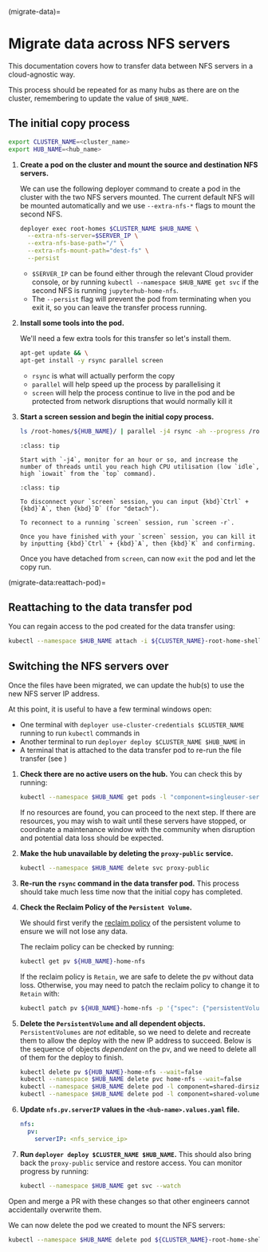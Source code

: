 (migrate-data)=
# Migrate data across NFS servers

This documentation covers how to transfer data between NFS servers in a cloud-agnostic way.

This process should be repeated for as many hubs as there are on the cluster, remembering to update the value of `$HUB_NAME`.

## The initial copy process

```bash
export CLUSTER_NAME=<cluster_name>
export HUB_NAME=<hub_name>
```

1. **Create a pod on the cluster and mount the source and destination NFS servers.**

   We can use the following deployer command to create a pod in the cluster with the two NFS servers mounted.
   The current default NFS will be mounted automatically and we use `--extra-nfs-*` flags to mount the second NFS.

   ```bash
   deployer exec root-homes $CLUSTER_NAME $HUB_NAME \
     --extra-nfs-server=$SERVER_IP \
     --extra-nfs-base-path="/" \
     --extra-nfs-mount-path="dest-fs" \
     --persist
   ```

   - `$SERVER_IP` can be found either through the relevant Cloud provider console, or by running `kubectl --namespace $HUB_NAME get svc` if the second NFS is running `jupyterhub-home-nfs`.
   - The `--persist` flag will prevent the pod from terminating when you exit it, so you can leave the transfer process running.

1. **Install some tools into the pod.**

   We'll need a few extra tools for this transfer so let's install them.

   ```bash
   apt-get update && \
   apt-get install -y rsync parallel screen
   ```

   - `rsync` is what will actually perform the copy
   - `parallel` will help speed up the process by parallelising it
   - `screen` will help the process continue to live in the pod and be protected from network disruptions that would normally kill it

1. **Start a screen session and begin the initial copy process.**

   ```bash
   ls /root-homes/${HUB_NAME}/ | parallel -j4 rsync -ah --progress /root-homes/${HUB_NAME}/{}/ /dest-fs/${HUB_NAME}/{}/
   ```

   ```{admonition} Monitoring tips
   :class: tip

   Start with `-j4`, monitor for an hour or so, and increase the number of threads until you reach high CPU utilisation (low `idle`, high `iowait` from the `top` command).
   ```

   ```{admonition} screen tips
   :class: tip

   To disconnect your `screen` session, you can input {kbd}`Ctrl` + {kbd}`A`, then {kbd}`D` (for "detach").

   To reconnect to a running `screen` session, run `screen -r`.

   Once you have finished with your `screen` session, you can kill it by inputting {kbd}`Ctrl` + {kbd}`A`, then {kbd}`K` and confirming.
   ```

   Once you have detached from `screen`, can now `exit` the pod and let the copy run.

(migrate-data:reattach-pod)=
## Reattaching to the data transfer pod

You can regain access to the pod created for the data transfer using:

```bash
kubectl --namespace $HUB_NAME attach -i ${CLUSTER_NAME}-root-home-shell
```

## Switching the NFS servers over

Once the files have been migrated, we can update the hub(s) to use the new NFS server IP address.

At this point, it is useful to have a few terminal windows open:

- One terminal with `deployer use-cluster-credentials $CLUSTER_NAME` running to run `kubectl` commands in
- Another terminal to run `deployer deploy $CLUSTER_NAME $HUB_NAME` in
- A terminal that is attached to the data transfer pod to re-run the file transfer (see [](migrate-data:reattach-pod))

1. **Check there are no active users on the hub.**
   You can check this by running:

   ```bash
   kubectl --namespace $HUB_NAME get pods -l "component=singleuser-server"
   ```

   If no resources are found, you can proceed to the next step.
   If there are resources, you may wish to wait until these servers have stopped, or coordinate a maintenance window with the community when disruption and potential data loss should be expected.

1. **Make the hub unavailable by deleting the `proxy-public` service.**

   ```bash
   kubectl --namespace $HUB_NAME delete svc proxy-public
   ```

1. **Re-run the `rsync` command in the data transfer pod.**
   This process should take much less time now that the initial copy has completed.

1. **Check the Reclaim Policy of the `Persistent Volume`.**

   We should first verify the [reclaim policy](https://kubernetes.io/docs/concepts/storage/persistent-volumes/#reclaiming) of the persistent volume to ensure we will not lose any data.

   The reclaim policy can be checked by running:

   ```bash
   kubectl get pv ${HUB_NAME}-home-nfs
   ```

   If the reclaim policy is `Retain`, we are safe to delete the pv without data loss.
   Otherwise, you may need to patch the reclaim policy to change it to `Retain` with:

   ```bash
   kubectl patch pv ${HUB_NAME}-home-nfs -p '{"spec": {"persistentVolumeReclaimPolicy": "Retain"}}'
   ```

1. **Delete the `PersistentVolume` and all dependent objects.**
   `PersistentVolumes` are _not_ editable, so we need to delete and recreate them to allow the deploy with the new IP address to succeed.
   Below is the sequence of objects _dependent_ on the pv, and we need to delete all of them for the deploy to finish.

   ```bash
   kubectl delete pv ${HUB_NAME}-home-nfs --wait=false
   kubectl --namespace $HUB_NAME delete pvc home-nfs --wait=false
   kubectl --namespace $HUB_NAME delete pod -l component=shared-dirsize-metrics
   kubectl --namespace $HUB_NAME delete pod -l component=shared-volume-metrics
   ```

1. **Update `nfs.pv.serverIP` values in the `<hub-name>.values.yaml` file.**

   ```yaml
   nfs:
     pv:
       serverIP: <nfs_service_ip>
   ```

1. **Run `deployer deploy $CLUSTER_NAME $HUB_NAME`.**
   This should also bring back the `proxy-public` service and restore access.
   You can monitor progress by running:

   ```bash
   kubectl --namespace $HUB_NAME get svc --watch
   ```

Open and merge a PR with these changes so that other engineers cannot accidentally overwrite them.

We can now delete the pod we created to mount the NFS servers:

```bash
kubectl --namespace $HUB_NAME delete pod ${CLUSTER_NAME}-root-home-shell
```
